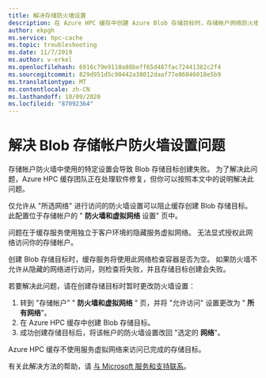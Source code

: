 ```yaml
---
title: 解决存储防火墙设置
description: 在 Azure HPC 缓存中创建 Azure Blob 存储目标时，存储帐户网络防火墙设置可能会导致故障。 本文提供了对此限制的解决方法，直到软件修补准备就绪。
author: ekpgh
ms.service: hpc-cache
ms.topic: troubleshooting
ms.date: 11/7/2019
ms.author: v-erkel
ms.openlocfilehash: 6916c79e9110a88beff65d487fac72441382c2f4
ms.sourcegitcommit: 829d951d5c90442a38012daaf77e86046018e5b9
ms.translationtype: MT
ms.contentlocale: zh-CN
ms.lasthandoff: 10/09/2020
ms.locfileid: "87092364"
---
```

# <a name="work-around-blob-storage-account-firewall-settings"></a>解决 Blob 存储帐户防火墙设置问题

存储帐户防火墙中使用的特定设置会导致 Blob 存储目标创建失败。 为了解决此问题，Azure HPC 缓存团队正在处理软件修复，但你可以按照本文中的说明解决此问题。

仅允许从 "所选网络" 进行访问的防火墙设置可以阻止缓存创建 Blob 存储目标。 此配置位于存储帐户的 " **防火墙和虚拟网络** 设置" 页中。

问题在于缓存服务使用独立于客户环境的隐藏服务虚拟网络。 无法显式授权此网络访问你的存储帐户。

创建 Blob 存储目标时，缓存服务将使用此网络检查容器是否为空。 如果防火墙不允许从隐藏的网络进行访问，则检查将失败，并且存储目标创建会失败。

若要解决此问题，请在创建存储目标时暂时更改防火墙设置：

1. 转到 "存储帐户" " **防火墙和虚拟网络** " 页，并将 "允许访问" 设置更改为 " **所有网络**"。
1. 在 Azure HPC 缓存中创建 Blob 存储目标。
1. 成功创建存储目标后，将该帐户的防火墙设置改回 "选定的 **网络**"。

Azure HPC 缓存不使用服务虚拟网络来访问已完成的存储目标。

有关此解决方法的帮助，请 [与 Microsoft 服务和支持联系](hpc-cache-support-ticket.md)。

